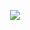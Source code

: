 <p align="center">
  <img src="https://github.com/onuruzun/onuruzun/blob/main/assets/kitty.gif?raw=true">
</p>
